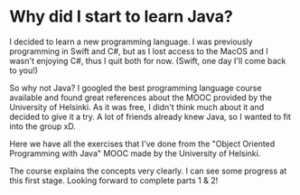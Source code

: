 # Why did I start to learn Java?
I decided to learn a new programming language.
I was previously programming in Swift and C#, but as I lost access to the MacOS and I wasn't enjoying C#, thus I quit both for now. (Swift, one day I'll come back to you!)

So why not Java? I googled the best programming language course available and found great references about the MOOC provided by the University of Helsinki. As it was free, I didn't think much about it and decided to give it a try. 
A lot of friends already knew Java, so I wanted to fit into the group xD.

Here we have all the exercises that I've done from the "Object Oriented Programming with Java" MOOC made by the University of Helsinki. 

The course explains the concepts very clearly. I can see some progress at this first stage. Looking forward to complete parts 1 & 2!
